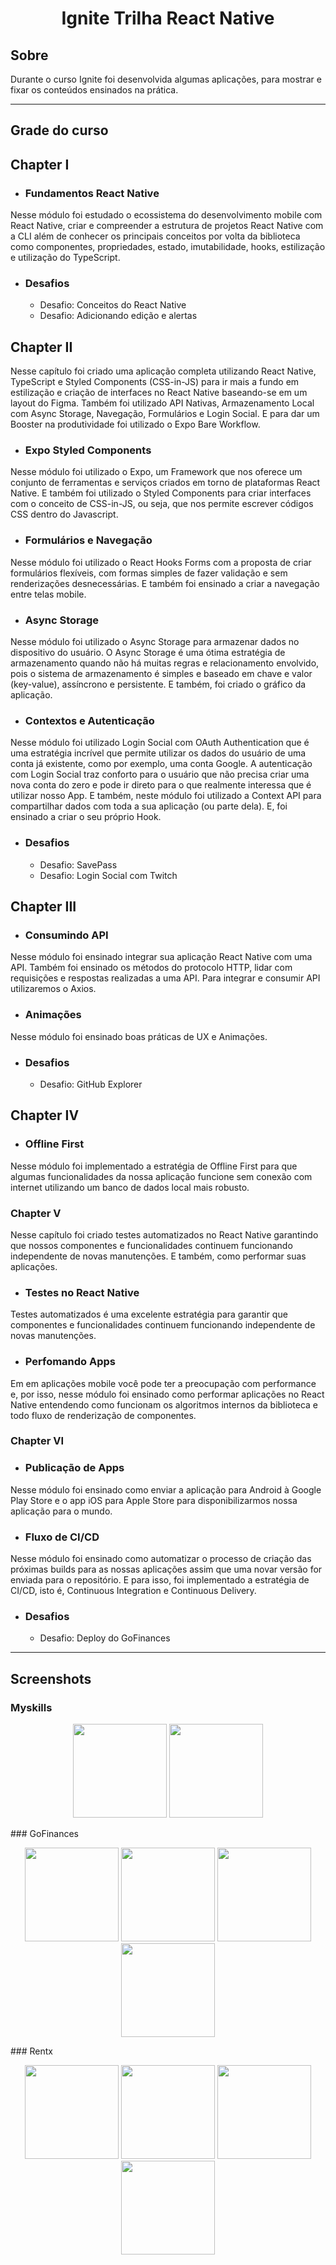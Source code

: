 <h1 align="center">
  Ignite Trilha React Native
</h1>

## Sobre

Durante o curso Ignite foi desenvolvida algumas aplicações, para mostrar e fixar os conteúdos ensinados na prática.

---

## Grade do curso

## Chapter I

- ### Fundamentos React Native

Nesse módulo foi estudado o ecossistema do desenvolvimento mobile com React Native, criar e compreender a estrutura de projetos React Native com a CLI além de conhecer os principais conceitos por volta da biblioteca como componentes, propriedades, estado, imutabilidade, hooks, estilização e utilização do TypeScript.

- ### Desafios

    - Desafio: Conceitos do React Native
    - Desafio: Adicionando edição e alertas

## Chapter II

Nesse capítulo foi criado uma aplicação completa utilizando React Native, TypeScript e Styled Components (CSS-in-JS) para ir mais a fundo em estilização e criação de interfaces no React Native baseando-se em um layout do Figma. Também foi utilizado API Nativas, Armazenamento Local com Async Storage, Navegação, Formulários e Login Social. E para dar um Booster na produtividade foi utilizado o Expo Bare Workflow.

- ### Expo Styled Components

Nesse módulo foi utilizado o Expo, um Framework que nos oferece um conjunto de ferramentas e serviços criados em torno de plataformas React Native. E também foi utilizado o Styled Components para criar interfaces com o conceito de CSS-in-JS, ou seja, que nos permite escrever códigos CSS dentro do Javascript. 

- ### Formulários e Navegação

Nesse módulo foi utilizado o React Hooks Forms com a proposta de criar formulários flexíveis, com formas simples de fazer validação e sem renderizações desnecessárias. E também foi ensinado a criar a navegação entre telas mobile.

- ### Async Storage

Nesse módulo foi utilizado o Async Storage para armazenar dados no dispositivo do usuário. O Async Storage  é uma ótima estratégia de armazenamento quando não há muitas regras e relacionamento envolvido, pois o sistema de armazenamento é simples e baseado em chave e valor (key-value), assíncrono e persistente. E também, foi criado o gráfico da aplicação.

- ### Contextos e Autenticação

Nesse módulo foi utilizado Login Social com OAuth Authentication que é uma estratégia incrível que permite utilizar os dados do usuário de uma conta já existente, como por exemplo, uma conta Google. A autenticação com Login Social traz conforto para o usuário que não precisa criar uma nova conta do zero e pode ir direto para o que realmente interessa que é utilizar nosso App. E também, neste módulo foi utilizado a Context API para compartilhar dados com toda a sua aplicação (ou parte dela). E, foi ensinado a criar o seu próprio Hook. 

- ### Desafios

    - Desafio: SavePass
    - Desafio: Login Social com Twitch

## Chapter III

- ### Consumindo API

Nesse módulo foi ensinado integrar sua aplicação React Native com uma API. Também foi ensinado os métodos do protocolo HTTP, lidar com requisições e respostas realizadas a uma API. Para integrar e consumir API utilizaremos o Axios.

- ### Animações

Nesse módulo foi ensinado boas práticas de UX e Animações.

- ### Desafios

    - Desafio: GitHub Explorer

## Chapter IV

- ### Offline First

Nesse módulo foi implementado a estratégia de Offline First para que algumas funcionalidades da nossa aplicação funcione sem conexão com internet utilizando um banco de dados local mais robusto.

### Chapter V

Nesse capítulo foi criado testes automatizados no React Native garantindo que nossos componentes e funcionalidades continuem funcionando independente de novas manutenções. E também, como performar suas aplicações.

- ### Testes no React Native

Testes automatizados é uma excelente estratégia para garantir que componentes e funcionalidades continuem funcionando independente de novas manutenções.

- ### Perfomando Apps

Em em aplicações mobile você pode ter a preocupação com performance e, por isso, nesse módulo foi ensinado como performar aplicações no React Native entendendo como funcionam os algoritmos internos da biblioteca e todo fluxo de renderização de componentes.

### Chapter VI

- ### Publicação de Apps

Nesse módulo foi ensinado como enviar a aplicação para Android à Google Play Store e o app iOS para Apple Store para disponibilizarmos nossa aplicação para o mundo.

- ### Fluxo de CI/CD

Nesse módulo foi ensinado como automatizar o processo de criação das próximas builds para as nossas aplicações assim que uma novar versão for enviada para o repositório. E para isso, foi implementado a estratégia de CI/CD, isto é, Continuous Integration e Continuous Delivery.

- ### Desafios

    - Desafio: Deploy do GoFinances

---

## Screenshots

### Myskills
<p align="middle">
  <img src="readme/10.jpeg" width="150"/>
  <img src="readme/9.jpeg" width="150"/>
</p>
### GoFinances
<p align="middle">
  <img src="readme/8.jpeg" width="150"/>
  <img src="readme/6.jpeg" width="150"/> 
  <img src="readme/5.jpeg" width="150"/>
  <img src="readme/7.jpeg" width="150"/>
</p>
### Rentx
<p align="middle">
  <img src="readme/1.jpeg" width="150"/>
  <img src="readme/4.jpeg" width="150"/>
  <img src="readme/3.jpeg" width="150"/>
  <img src="readme/2.jpeg" width="150"/>
</p>
